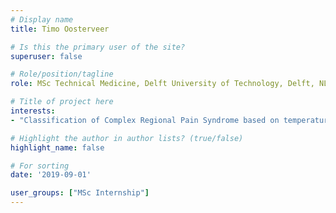 ```yaml
---
# Display name
title: Timo Oosterveer

# Is this the primary user of the site?
superuser: false

# Role/position/tagline
role: MSc Technical Medicine, Delft University of Technology, Delft, NL (2019)

# Title of project here
interests:
- "Classification of Complex Regional Pain Syndrome based on temperature asymmetry in the lower extremity: using Infrared Thermography and a Radiomics approach"

# Highlight the author in author lists? (true/false)
highlight_name: false

# For sorting
date: '2019-09-01'

user_groups: ["MSc Internship"]
---
```

